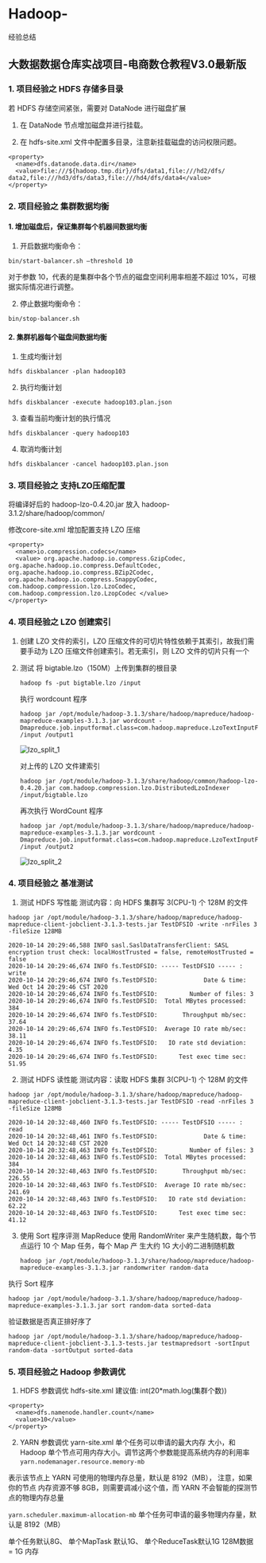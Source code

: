 # Hadoop-
经验总结

## 大数据数据仓库实战项目-电商数仓教程V3.0最新版

### 1. 项目经验之 HDFS 存储多目录
若 HDFS 存储空间紧张，需要对 DataNode 进行磁盘扩展
  1. 在 DataNode 节点增加磁盘并进行挂载。 

  2. 在 hdfs-site.xml 文件中配置多目录，注意新挂载磁盘的访问权限问题。 
```
<property>
  <name>dfs.datanode.data.dir</name>
  <value>file:///${hadoop.tmp.dir}/dfs/data1,file:///hd2/dfs/ data2,file:///hd3/dfs/data3,file:///hd4/dfs/data4</value>
</property>
```


### 2. 项目经验之 集群数据均衡
#### 1. 增加磁盘后，保证集群每个机器间数据均衡 
1. 开启数据均衡命令：
```
bin/start-balancer.sh –threshold 10 
```
对于参数 10，代表的是集群中各个节点的磁盘空间利用率相差不超过 10%，可根据实际情况进行调整。 

2. 停止数据均衡命令：
```
bin/stop-balancer.sh
```
 
#### 2. 集群机器每个磁盘间数据均衡
1. 生成均衡计划
```
hdfs diskbalancer -plan hadoop103
````

2. 执行均衡计划
```
hdfs diskbalancer -execute hadoop103.plan.json
```

3. 查看当前均衡计划的执行情况
```
hdfs diskbalancer -query hadoop103
```

4. 取消均衡计划
```
hdfs diskbalancer -cancel hadoop103.plan.json
```


### 3. 项目经验之 支持LZO压缩配置
将编译好后的 hadoop-lzo-0.4.20.jar 放入 hadoop-3.1.2/share/hadoop/common/

修改core-site.xml 增加配置支持 LZO 压缩
```
<property>
  <name>io.compression.codecs</name>
  <value> org.apache.hadoop.io.compress.GzipCodec, org.apache.hadoop.io.compress.DefaultCodec, org.apache.hadoop.io.compress.BZip2Codec, org.apache.hadoop.io.compress.SnappyCodec, com.hadoop.compression.lzo.LzoCodec, com.hadoop.compression.lzo.LzopCodec </value>
</property>
```


### 4. 项目经验之 LZO 创建索引
1. 创建 LZO 文件的索引，LZO 压缩文件的可切片特性依赖于其索引，故我们需要手动为 LZO 压缩文件创建索引。若无索引，则 LZO 文件的切片只有一个
2. 测试
   将 bigtable.lzo（150M）上传到集群的根目录
    ```
    hadoop fs -put bigtable.lzo /input
    ```
   执行 wordcount 程序
    ```
    hadoop jar /opt/module/hadoop-3.1.3/share/hadoop/mapreduce/hadoop-mapreduce-examples-3.1.3.jar wordcount -Dmapreduce.job.inputformat.class=com.hadoop.mapreduce.LzoTextInputFormat /input /output1
    ```
    ![lzo_split_1](https://github.com/caocong192/Hadoop-/blob/main/pics/lzo_split_1.jpg)
    
   对上传的 LZO 文件建索引
    ```
    hadoop jar /opt/module/hadoop-3.1.3/share/hadoop/common/hadoop-lzo-0.4.20.jar com.hadoop.compression.lzo.DistributedLzoIndexer /input/bigtable.lzo
    ```
   再次执行 WordCount 程序
    ```
    hadoop jar /opt/module/hadoop-3.1.3/share/hadoop/mapreduce/hadoop-mapreduce-examples-3.1.3.jar wordcount -Dmapreduce.job.inputformat.class=com.hadoop.mapreduce.LzoTextInputFormat /input /output2
    ```
    ![lzo_split_2](https://github.com/caocong192/Hadoop-/blob/main/pics/lzo_split_2.jpg)


### 4. 项目经验之 基准测试

1. 测试 HDFS 写性能
测试内容：向 HDFS 集群写 3(CPU-1) 个 128M 的文件
  ```
  hadoop jar /opt/module/hadoop-3.1.3/share/hadoop/mapreduce/hadoop-mapreduce-client-jobclient-3.1.3-tests.jar TestDFSIO -write -nrFiles 3 -fileSize 128MB
  ```
  ```
  2020-10-14 20:29:46,588 INFO sasl.SaslDataTransferClient: SASL encryption trust check: localHostTrusted = false, remoteHostTrusted = false
  2020-10-14 20:29:46,674 INFO fs.TestDFSIO: ----- TestDFSIO ----- : write
  2020-10-14 20:29:46,674 INFO fs.TestDFSIO:             Date & time: Wed Oct 14 20:29:46 CST 2020
  2020-10-14 20:29:46,674 INFO fs.TestDFSIO:         Number of files: 3
  2020-10-14 20:29:46,674 INFO fs.TestDFSIO:  Total MBytes processed: 384
  2020-10-14 20:29:46,674 INFO fs.TestDFSIO:       Throughput mb/sec: 37.64
  2020-10-14 20:29:46,674 INFO fs.TestDFSIO:  Average IO rate mb/sec: 38.11
  2020-10-14 20:29:46,674 INFO fs.TestDFSIO:   IO rate std deviation: 4.35
  2020-10-14 20:29:46,674 INFO fs.TestDFSIO:      Test exec time sec: 51.95
```
2. 测试 HDFS 读性能
测试内容：读取 HDFS 集群 3(CPU-1) 个 128M 的文件
  ```
  hadoop jar /opt/module/hadoop-3.1.3/share/hadoop/mapreduce/hadoop-mapreduce-client-jobclient-3.1.3-tests.jar TestDFSIO -read -nrFiles 3 -fileSize 128MB
  ```
  ```
  2020-10-14 20:32:48,460 INFO fs.TestDFSIO: ----- TestDFSIO ----- : read
  2020-10-14 20:32:48,461 INFO fs.TestDFSIO:             Date & time: Wed Oct 14 20:32:48 CST 2020
  2020-10-14 20:32:48,463 INFO fs.TestDFSIO:         Number of files: 3
  2020-10-14 20:32:48,463 INFO fs.TestDFSIO:  Total MBytes processed: 384
  2020-10-14 20:32:48,463 INFO fs.TestDFSIO:       Throughput mb/sec: 226.55
  2020-10-14 20:32:48,463 INFO fs.TestDFSIO:  Average IO rate mb/sec: 241.69
  2020-10-14 20:32:48,463 INFO fs.TestDFSIO:   IO rate std deviation: 62.22
  2020-10-14 20:32:48,463 INFO fs.TestDFSIO:      Test exec time sec: 41.12
  ```

3. 使用 Sort 程序评测 MapReduce
  使用 RandomWriter 来产生随机数，每个节点运行 10 个 Map 任务，每个 Map 产 生大约 1G 大小的二进制随机数
   ```
   hadoop jar /opt/module/hadoop-3.1.3/share/hadoop/mapreduce/hadoop-mapreduce-examples-3.1.3.jar randomwriter random-data
   ```

  执行 Sort 程序
   ```
   hadoop jar /opt/module/hadoop-3.1.3/share/hadoop/mapreduce/hadoop-mapreduce-examples-3.1.3.jar sort random-data sorted-data
   ```
  
  验证数据是否真正排好序了
   ```
   hadoop jar /opt/module/hadoop-3.1.3/share/hadoop/mapreduce/hadoop-mapreduce-client-jobclient-3.1.3-tests.jar testmapredsort -sortInput random-data -sortOutput sorted-data
   ```
    
    
### 5. 项目经验之 Hadoop 参数调优
1. HDFS 参数调优 hdfs-site.xml
建议值: int(20*math.log(集群个数))
  ```
  <property>
    <name>dfs.namenode.handler.count</name>
    <value>10</value> 
  </property>
  ```

2. YARN 参数调优 yarn-site.xml
单个任务可以申请的最大内存 大小，和 Hadoop 单个节点可用内存大小。调节这两个参数能提高系统内存的利用率
  ```yarn.nodemanager.resource.memory-mb```
  
  表示该节点上 YARN 可使用的物理内存总量，默认是 8192（MB）， 注意，如果你的节点 内存资源不够 8GB，则需要调减小这个值，而 YARN 不会智能的探测节点的物理内存总量
  
  ```yarn.scheduler.maximum-allocation-mb```
  单个任务可申请的最多物理内存量，默认是 8192（MB）
  
  单个任务默认8G、 单个MapTask 默认1G、 单个ReduceTask默认1G
  128M数据 = 1G 内存
